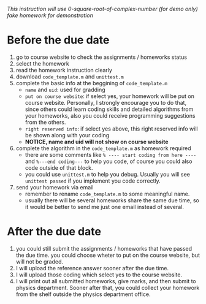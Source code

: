 *This instruction will use 0-square-root-of-complex-number (for demo only) fake homework for demonstration*

# Before the due date
1. go to course website to check the assignments / homeworks status
2. select the homework
3. read the homework instruction clearly
4. download ```code_template.m``` and ```unittest.m```
5. complete the basic info at the beggining of ```code_template.m```
   * ```name``` and ```uid```: used for gradding
   * ```put on course website```: if select yes, your homework will be put on course website. Personally, I strongly encourage you to do that, since others could learn coding skills and detailed algorithms from your homeworks, also you could receive programming suggestions from the others.
   * ```right reserved info```: if select yes above, this right reserved info will be shown along with your coding
   * **NOTICE, name and uid will not show on course website**
6. complete the algorithm in the ```code_template.m``` as homework required
   * there are some comments like ```% ---- start coding from here ----``` and ```%---end coding---``` to help you code, of course you could also code outside of that block.
   * you could use ```unittest.m``` to help you debug. Usually you will see ```unittest passed``` if you implement you code correctly.
7. send your homework via email
   * remember to rename ```code_template.m``` to some meaningful name.
   * usually there will be several homeworks share the same due time, so it would be better to send me just one email instead of several.

# After the due date
1. you could still submit the assignments / homeworks that have passed the due time. you could choose wheter to put on the course website, but will not be graded.
2. I will upload the reference answer sooner after the due time.
3. I will upload those coding which select yes to the course website.
4. I will print out all submitted homeworks, give marks, and then submit to physics department. Sooner after that, you could collect your homework from the shelf outside the physics department office.
